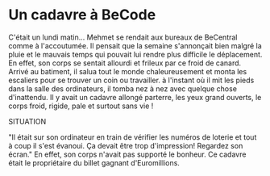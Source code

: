 # Un cadavre à BeCode

C'était un lundi matin... Mehmet se rendait aux bureaux de BeCentral comme à l'accoutumée. Il pensait que la semaine s'annonçait bien malgré la pluie et le mauvais temps qui pouvait lui rendre plus difficile le déplacement. En effet, son corps se sentait allourdi et frileux par ce froid de canard. Arrivé au batiment, il salua tout le monde chaleureusement et monta les escaliers pour se trouver un coin ou travailler. à l'instant où il mit les pieds dans la salle des ordinateurs, il tomba nez à nez avec quelque chose d'inattendu. Il y avait un cadavre allongé parterre, les yeux grand ouverts, le corps froid, rigide, pale et surtout sans vie !



SITUATION


"Il était sur son ordinateur en train de vérifier les numéros de loterie et tout à coup il s'est évanoui. Ça devait être trop d'impression! Regardez son écran." En effet, son corps n'avait pas supporté le bonheur. Ce cadavre était le propriétaire du billet gagnant d'Euromillions.

